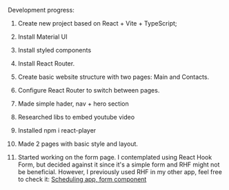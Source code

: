 Development progress:
1. Create new project based on React + Vite + TypeScript;
2. Install Material UI
3. Install styled components
4. Install React Router.
5. Create basic website structure with two pages: Main and Contacts.
6. Configure React Router to switch between pages.
7. Made simple hader, nav + hero section
8. Researched libs to embed youtube video
9. Installed npm i react-player
10. Made 2 pages with basic style and layout.

11. Started working on the form page.
I contemplated using React Hook Form, but decided against it since it's a simple form and RHF might not be beneficial.
However, I previously used RHF in my other app, feel free to check it: [Scheduling app, form component](https://github.com/KuzminaPolina/scheduling-app/blob/main/frontend/src/components/LessonForm.tsx)
